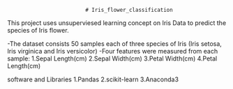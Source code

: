                              
                             # Iris_flower_classification


This project uses unsuperviesed learning concept on Iris Data to predict the species of Iris flower.


-The dataset consists 50 samples each of three species of Iris (Iris setosa, Iris virginica and Iris versicolor)
-Four features were measured from each sample:
1.Sepal Length(cm)
2.Sepal Width(cm)
3.Petal Width(cm)
4.Petal Length(cm)

software and Libraries 
1.Pandas
2.scikit-learn
3.Anaconda3

